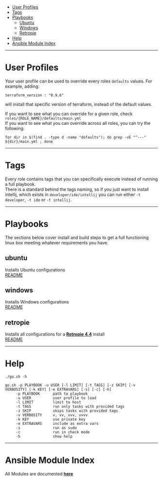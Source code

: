   * [User Profiles](#user-profiles)
  * [Tags](#tags)
  * [Playbooks](#playbooks)
    * [Ubuntu](./READMES/ubuntu.md)
    * [Windows](./READMES/windows.md)
    * [Retropie](./READMES/retropie.md)
  * [Help](#help)
  * [Ansible Module Index](#ansible-module-index)
___
# User Profiles
Your user profile can be used to override every roles `defaults` values. For example, adding:
```
terraform_version : "0.9.6"
```
will install that specific version of terraform, instead of the default values.  
  
If you want to see what you can override for a given role, check `roles/{ROLE_NAME}/defaults/main.yml`  
If you want to see what you can override across all roles, you can try the following:
```
for dir in $(find . -type d -name "defaults"); do grep -vE "^---" ${dir}/main.yml ; done
```
___
# Tags
Every role contains tags that you can specifically execute instead of running a full playbook.  
There is a standard behind the tags naming, so if you just want to install intellij, which exists in `developer/ide/intellij` you can run either `-t developer`, `-t ide` or `-t intellij`.
___
# Playbooks
The sections below cover install and build steps to get a full functioning linux box meeting whatever requirements you have. 
## ubuntu
Installs Ubuntu configurations  
[README](./READMES/ubuntu.md)
## windows
Installs Windows configurations  
[README](./READMES/windows.md)
## retropie
Installs all configurations for a [**Retropie 4.4**](https://retropie.org.uk/2018/04/retropie-4-4-is-released/) install  
[README](./READMES/retropie.md)
___
# Help
`./go.sh -h`
```
go.sh -p PLAYBOOK -u USER [-l LIMIT] [-t TAGS] [-z SKIP] [-v VERBOSITY] [-k KEY] [-e EXTRAVARS] [-s] [-c] [-h]
     -p PLAYBOOK      path to playbook
     -u USER          user profile to load
     -l LIMIT         limit to host
     -t TAGS          run only tasks with provided tags
     -z SKIP          skips tasks with provided tags
     -v VERBOSITY     v, vv, vvv, vvvv
     -k KEY           use private key
     -e EXTRAVARS     include as extra vars
     -s               run as sudo
     -c               run in check mode
     -h               show help
```
___
# Ansible Module Index
All Modules are documented [**here**](http://docs.ansible.com/ansible/latest/list_of_all_modules.html)
